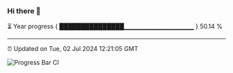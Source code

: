 ### Hi there 👋

⏳ Year progress { ███████████████▁▁▁▁▁▁▁▁▁▁▁▁▁▁▁ } 50.14 %

---

⏰ Updated on Tue, 02 Jul 2024 12:21:05 GMT

![Progress Bar CI](https://github.com/liununu/liununu/workflows/Progress%20Bar%20CI/badge.svg)

